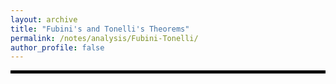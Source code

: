 ```yaml
---
layout: archive
title: "Fubini's and Tonelli's Theorems"
permalink: /notes/analysis/Fubini-Tonelli/
author_profile: false
--- 
```

<hr style="border: 2px solid black;">
